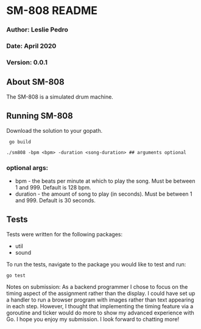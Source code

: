 # SM-808 README
### Author: Leslie Pedro
### Date: April 2020
### Version: 0.0.1

## About SM-808
The SM-808 is a simulated drum machine. 

## Running SM-808
Download the solution to your gopath.

```shell script
 go build
``` 

```shell script
./sm808 -bpm <bpm> -duration <song-duration> ## arguments optional
```

### optional args:
- bpm - the beats per minute at which to play the song. Must be between 1 and 999. Default is 128 bpm.
- duration - the amount of song to play (in seconds). Must be between 1 and 999. Default is 30 seconds.

## Tests
Tests were written for the following packages:
- util
- sound

To run the tests, navigate to the package you would like to test and run:
```shell script
go test
```

Notes on submission:
As a backend programmer I chose to focus on the timing aspect of the assignment rather than the display. 
I could have set up a handler to run a browser program with images rather than text appearing in each step.
However, I thought that implementing the timing feature via a goroutine and ticker would do more to show
my advanced experience with Go. I hope you enjoy my submission. I look forward to chatting more!